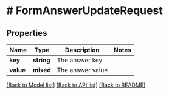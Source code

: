 # # FormAnswerUpdateRequest

## Properties

Name | Type | Description | Notes
------------ | ------------- | ------------- | -------------
**key** | **string** | The answer key |
**value** | **mixed** | The answer value |

[[Back to Model list]](../../README.md#models) [[Back to API list]](../../README.md#endpoints) [[Back to README]](../../README.md)
